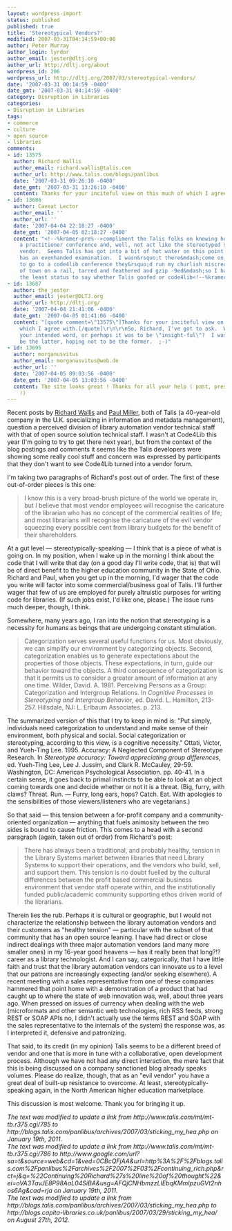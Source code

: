 ```yaml
---
layout: wordpress-import
status: published
published: true
title: 'Stereotypical Vendors?'
modified: 2007-03-31T04:14:59+00:00
author: Peter Murray
author_login: lyrdor
author_email: jester@dltj.org
author_url: http://dltj.org/about
wordpress_id: 206
wordpress_url: http://dltj.org/2007/03/stereotypical-vendors/
date: '2007-03-31 00:14:59 -0400'
date_gmt: '2007-03-31 04:14:59 -0400'
category: Disruption in Libraries
categories:
- Disruption in Libraries
tags:
- commerce
- culture
- open source
- libraries
comments:
- id: 13575
  author: Richard Wallis
  author_email: richard.wallis@talis.com
  author_url: http://www.talis.com/blogs/panlibus
  date: '2007-03-31 09:26:10 -0400'
  date_gmt: '2007-03-31 13:26:10 -0400'
  content: Thanks for your inciteful view on this much of which I agree with.
- id: 13686
  author: Caveat Lector
  author_email: ''
  author_url: ''
  date: '2007-04-04 22:18:27 -0400'
  date_gmt: '2007-04-05 02:18:27 -0400'
  content: "<!--%kramer-pre%-->compliment the Talis folks on knowing how to come to
    a practitioner conference and, well, not act like the stereotyped sales-and-nothing-but-sales
    vendor.  Seems Talis has got into a bit of hot water on this point. Peter Murray
    has an evenhanded examination.  I wasn&rsquo;t there&mdash;come on, if I tried
    to go to a code4lib conference they&rsquo;d run my churlish miscreant self out
    of town on a rail, tarred and feathered and gzip -9ed&mdash;so I haven&rsquo;t
    the least status to say whether Talis goofed or code4lib<!--%kramer-post%-->"
- id: 13687
  author: the jester
  author_email: jester@DLTJ.org
  author_url: http://dltj.org/
  date: '2007-04-04 21:41:06 -0400'
  date_gmt: '2007-04-05 01:41:06 -0400'
  content: "[quote comment=\"13575\"]Thanks for your inciteful view on this much of
    which I agree with.[/quote]\r\n\r\nSo, Richard, I've got to ask.  Was \"incite-ful\"
    your intended word, or perhaps it was to be \"insight-ful\"?  I was trying to
    be the latter, hoping not to be the former.  ;-)"
- id: 13695
  author: morganusvitus
  author_email: morganusvitus@web.de
  author_url: ''
  date: '2007-04-05 09:03:56 -0400'
  date_gmt: '2007-04-05 13:03:56 -0400'
  content: The site looks great ! Thanks for all your help ( past, present and future
    !)
---
```

<p>Recent posts by <a href="http://blogs.capita-libraries.co.uk/panlibus/2007/03/29/sticking_my_hea/" title="Sticking my head above the parapet">Richard Wallis</a> and <a href="http://www.google.com/url?sa=t&amp;source=web&amp;cd=1&amp;ved=0CBcQFjAA&amp;url=http%3A%2F%2Fblogs.talis.com%2Fpanlibus%2Farchives%2F2007%2F03%2Fcontinuing_rich.php&amp;rct=j&amp;q=%22Continuing%20Richard%27s%20line%20of%20thought%22&amp;ei=oVA3TavJE8P98AaL04SiBA&amp;usg=AFQjCNHbmzzLIEbqKMmIpzuGVt2nhos6Ag&amp;cad=rja" title="Continuing Richard&#039;s line of thought">Paul Miller</a>, both of Talis (a 40-year-old company in the U.K. specializing in information and metadata management), question a perceived division of library automation vendor technical staff with that of open source solution technical staff.  I wasn't at Code4Lib this year (I'm going to try to get there next year), but from the context of the blog postings and comments it seems like the Talis developers were showing some really cool stuff and concern was expressed by participants that they don't want to see Code4Lib turned into a vendor forum.</p>
<p>I'm taking two paragraphs of Richard's post out of order.  The first of these out-of-order pieces is this one:</p>
<blockquote><p>I know this is a very broad-brush picture of the world we operate in, but I believe that most vendor employees will recognise the caricature of the librarian who has no concept of the commercial realities of life; and most librarians will recognise the caricature of the evil vendor squeezing every possible cent from library budgets for the benefit of their shareholders.</p></blockquote>
<p>At a gut level &mdash; stereotypically-speaking &mdash; I think that is a piece of what is going on.  In my position, when I wake up in the morning I think about the code that I will write that day (on a good day I'll write code, that is) that will be of direct benefit to the higher education community in the State of Ohio.  Richard and Paul, when you get up in the morning, I'd wager that the code you write will factor into some commercial/business goal of Talis.  I'll further wager that few of us are employed for purely altruistic purposes for writing code for libraries.  (If such jobs exist, I'd like one, please.)  The issue runs much deeper, though, I think.</p>
<p>Somewhere, many years ago, I ran into the notion that stereotyping is a necessity for humans as beings that are undergoing constant stimulation.</p>
<blockquote><p>Categorization serves several useful functions for us. Most obviously, we can simplify our environment by categorizing objects. Second, categorization enables us to generate expectations about the properties of those objects. These expectations, in turn, guide our behavior toward the objects. A third consequence of categorization is that it permits us to consider a greater amount of information at any one time. <footnote>Wilder, David. A. 1981. Perceiving Persons as a Group: Categorization and Intergroup Relations. In <i>Cognitive Processes in Stereotyping and Intergroup Behavior</i>, ed. David. L. Hamilton, 213-257. Hillsdale, NJ: L. Erlbaum Associates. p. 213.</footnote></p></blockquote>
<p>The summarized version of this that I try to keep in mind is:  "Put simply, individuals need categorization to understand and make sense of their environment, both physical and social.  Social categorization or stereotyping, according to this view, is a cognitive necessity." <footnote>Ottati, Victor, and Yueh-Ting Lee. 1995. Accuracy: A Neglected Component of Stereotype Research. In <i>Stereotype accuracy: Toward appreciating group differences</i>, ed. Yueh-Ting Lee, Lee J.  Jussim, and Clark R.  McCauley, 29-59. Washington, DC: American Psychological Association. pp. 40-41.</footnote>  In a certain sense, it goes back to primal instincts to be able to look at an object coming towards one and decide whether or not it is a threat.  (Big, furry, with claws?  Threat. Run. &mdash; Furry, long ears, hops?  Catch.  Eat. <footnote>With apologies to the sensibilities of those viewers/listeners who are vegetarians.</footnote>)</p>
<p>So that said &mdash; this tension between a for-profit company and a community-oriented organization &mdash; anything that fuels animosity between the two sides is bound to cause friction.  This comes to a head with a second paragraph (again, taken out of order) from Richard's post:</p>
<blockquote><p>There has always been a traditional, and probably healthy, tension in the Library Systems market between libraries that need Library Systems to support their operations, and the vendors who build, sell, and support them.  This tension is no doubt fuelled by the cultural differences between the profit based commercial business environment that vendor staff operate within, and the institutionally funded public/academic community supporting ethos driven world of the librarians.</p></blockquote>
<p>Therein lies the rub.  Perhaps it is cultural or geographic, but I would not characterize the relationship between the library automation vendors and their customers as "healthy tension" &mdash; particular with the subset of that community that has an open source leaning.  I have had direct or close indirect dealings with three major automation vendors (and many more smaller ones) in my 16-year <footnote>good heavens &mdash; has it really been that long?!?</footnote> career as a library technologist.  And I can say, categorically, that I have little faith and trust that the library automation vendors can innovate us to a level that our patrons are increasingly expecting (and/or seeking elsewhere).  A recent meeting with a sales representative from one of these companies hammered that point home with a demonstration of a product that had caught up to where the state of web innovation was, well, about three years ago.  When pressed on issues of currency when dealing with the web (microformats and other semantic web technologies, rich RSS feeds, strong REST or SOAP APIs <footnote>no, I didn't actually use the terms REST and SOAP with the sales representative</footnote> to the internals of the system) the response was, as I interpreted it, defensive and patronizing.</p>
<p>That said, to its credit (in my opinion) Talis seems to be a different breed of vendor and one that is more in tune with a collaborative, open development process.  Although we have not had any direct interaction, the mere fact that this is being discussed on a company sanctioned blog already speaks volumes.  Please do realize, though, that as an "evil vendor" you have a great deal of built-up resistance to overcome.  At least, stereotypically-speaking again, in the North American higher education marketplace.</p>
<p>This discussion is most welcome.  Thank you for bringing it up.
<p style="padding:0;margin:0;font-style:italic;">The text was modified to update a link from http://www.talis.com/mt/mt-tb.r375.cgi/785 to http://blogs.talis.com/panlibus/archives/2007/03/sticking_my_hea.php on January 19th, 2011.</p>
<p style="padding:0;margin:0;font-style:italic;">The text was modified to update a link from http://www.talis.com/mt/mt-tb.r375.cgi/786 to http://www.google.com/url?sa=t&source=web&cd=1&ved=0CBcQFjAA&url=http%3A%2F%2Fblogs.talis.com%2Fpanlibus%2Farchives%2F2007%2F03%2Fcontinuing_rich.php&rct=j&q=%22Continuing%20Richard%27s%20line%20of%20thought%22&ei=oVA3TavJE8P98AaL04SiBA&usg=AFQjCNHbmzzLIEbqKMmIpzuGVt2nhos6Ag&cad=rja on January 19th, 2011.</p>
<p style="padding:0;margin:0;font-style:italic;">The text was modified to update a link from http://blogs.talis.com/panlibus/archives/2007/03/sticking_my_hea.php to http://blogs.capita-libraries.co.uk/panlibus/2007/03/29/sticking_my_hea/ on August 27th, 2012.</p>
